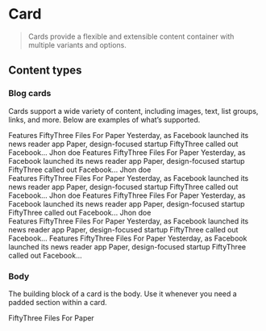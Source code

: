 # Card

> Cards provide a flexible and extensible content container with multiple variants and options.

## Content types

### Blog cards

Cards support a wide variety of content, including images, text, list groups, links, and more. Below are examples of what’s supported.

<div :style="{ display: 'flex' }">
<w-card :style="{ marginRight: '1em', width: '320px' }">
  <w-card-image src="https://demos.creative-tim.com/argon-design-system-pro/assets/img/ill/p2.svg" />
  <w-card-body>
  <w-card-category icon="address-card">Features</w-card-category>
  <w-card-title color="primary">FiftyThree Files For Paper</w-card-title>
  <w-card-description>Yesterday, as Facebook launched its news reader app Paper, design-focused startup FiftyThree called out Facebook...</w-card-description>
  </w-card-body>
  <w-card-footer>
    <w-text variant="text">Jhon doe</w-text>
  </w-card-footer>
</w-card>
<w-card :style="{ marginRight: '1em', width: '320px' }">
  <w-card-image variant="skew" color="gray1" src="https://demos.creative-tim.com/argon-design-system-pro/assets/img/ill/p2.svg" />
  <w-card-body>
  <w-card-category icon="address-card">Features</w-card-category>
  <w-card-title color="primary">FiftyThree Files For Paper</w-card-title>
  <w-card-description>Yesterday, as Facebook launched its news reader app Paper, design-focused startup FiftyThree called out Facebook...</w-card-description>
  </w-card-body>
  <w-card-footer>
    <w-text variant="text">Jhon doe</w-text>
  </w-card-footer>
</w-card>
</div>

<div :style="{ display: 'flex' }">
<w-card :style="{ marginRight: '1em', width: '320px' }">
  <w-card-image variant="pattern" src="https://demos.creative-tim.com/argon-design-system-pro/assets/img/ill/p2.svg" />
  <w-card-body>
  <w-card-category icon="address-card">Features</w-card-category>
  <w-card-title color="primary">FiftyThree Files For Paper</w-card-title>
  <w-card-description>Yesterday, as Facebook launched its news reader app Paper, design-focused startup FiftyThree called out Facebook...</w-card-description>
  </w-card-body>
  <w-card-footer>
    <w-text variant="text">Jhon doe</w-text>
  </w-card-footer>
</w-card>

<w-card color="primary" :style="{ width: '320px' }">
  <w-card-image variant="pattern" src="https://demos.creative-tim.com/argon-design-system-pro/assets/img/ill/p2.svg" />
  <w-card-body>
  <w-card-category color="white" icon="address-card">Features</w-card-category>
  <w-card-title color="white">FiftyThree Files For Paper</w-card-title>
  <w-card-description color="white">Yesterday, as Facebook launched its news reader app Paper, design-focused startup FiftyThree called out Facebook...</w-card-description>
  </w-card-body>
  <w-card-footer>
    <w-text variant="text" color="white">Jhon doe</w-text>
  </w-card-footer>
</w-card>
</div>

<div :style="{ display: 'flex' }">
<w-card color="primary" :style="{ marginRight: '1em', width: '320px' }">
  <w-card-body>
  <w-card-category color="white" icon="address-card">Features</w-card-category>
  <w-card-title color="white">FiftyThree Files For Paper</w-card-title>
  <w-card-description color="white">Yesterday, as Facebook launched its news reader app Paper, design-focused startup FiftyThree called out Facebook...</w-card-description>
  </w-card-body>
   <w-card-image src="https://demos.creative-tim.com/argon-design-system-pro/assets/img/ill/p51.svg" />
</w-card>

<w-card color="primary" :style="{ width: '320px' }">
  <w-card-image variant="pattern" src="https://demos.creative-tim.com/argon-design-system-pro/assets/img/ill/p51.svg" />
  <w-card-body>
  <w-card-category color="white" icon="address-card">Features</w-card-category>
  <w-text variant="display4"color="white">FiftyThree Files For Paper</w-text>
  <w-text variant="lead" color="white">Yesterday, as Facebook launched its news reader app Paper, design-focused startup FiftyThree called out Facebook...</w-text>
  </w-card-body>
</w-card>
</div>

### Body

The building block of a card is the body. Use it whenever you need a padded section within a card.

<w-card>
  <w-card-body>
  <w-text variant="display4">FiftyThree Files For Paper</w-text>
  </w-card-body>
</w-card>
</div>
